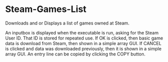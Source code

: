 # Steam-Games-List
Downloads and or Displays a list of games owned at Steam.

An inputbox is displayed when the executable is run, asking for the Steam User ID.
That ID is stored for repeated use.
If OK is clicked, then basic game data is download from Steam, then shown in a simple array GUI.
If CANCEL is clicked and data was downloaded previously, then it is shown in a simple array GUI.
An entry line can be copied by clicking the COPY button.
